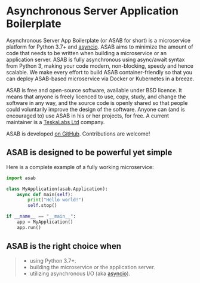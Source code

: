 <!-- ---
title: My Document
summary: A brief description of my document.
authors:
    - Waylan Limberg
    - Tom Christie
date: 2018-07-10
some_url: https://example.com
--- -->

Asynchronous Server Application Boilerplate
===========================================

Asynchronous Server App Boilerplate (or ASAB for short) is a
microservice platform for Python 3.7+ and [asyncio](https://docs.python.org/3/library/asyncio.html). ASAB
aims to minimize the amount of code that needs to be written when
building a microservice or an application server. ASAB is fully
asynchronous using async/await syntax from Python 3, making your code
modern, non-blocking, speedy and hence scalable. We make every effort to
build ASAB container-friendly so that you can deploy ASAB-based
microservice via Docker or Kubernetes in a breeze.

ASAB is free and open-source software, available under BSD licence. It
means that anyone is freely licenced to use, copy, study, and change the
software in any way, and the source code is openly shared so that people
could voluntarily improve the design of the software. Anyone can (and is
encouraged to) use ASAB in his or her projects, for free. A current
maintainer is a [TeskaLabs Ltd](https://teskalabs.com) company.

ASAB is developed [on GitHub](https://github.com/TeskaLabs/asab/).
Contributions are welcome!

ASAB is designed to be powerful yet simple
------------------------------------------

Here is a complete example of a fully working microservice:

``` python title="hello_world.py"
import asab

class MyApplication(asab.Application):
    async def main(self):
        print("Hello world!")
        self.stop()

if __name__ == "__main__":
    app = MyApplication()
    app.run()
```

ASAB is the right choice when
-----------------------------

> -   using Python 3.7+.
> -   building the microservice or the application server.
> -   utilizing asynchronous I/O (aka
>     [asyncio](https://docs.python.org/3/library/asyncio.html)).
